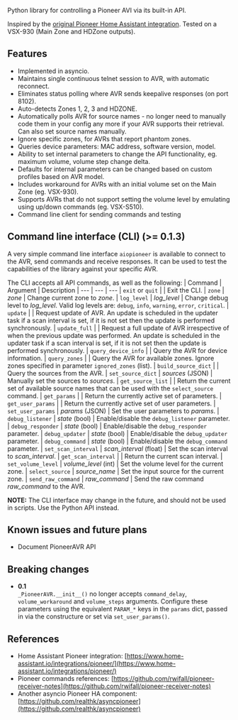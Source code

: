 <!-- markdownlint-disable MD041 -->

Python library for controlling a Pioneer AVI via its built-in API.

Inspired by the [original Pioneer Home Assistant integration](https://www.home-assistant.io/integrations/pioneer/).
Tested on a VSX-930 (Main Zone and HDZone outputs).

## Features

- Implemented in asyncio.
- Maintains single continuous telnet session to AVR, with automatic reconnect.
- Eliminates status polling where AVR sends keepalive responses (on port 8102).
- Auto-detects Zones 1, 2, 3 and HDZONE.
- Automatically polls AVR for source names - no longer need to manually code them in your config any more if your AVR supports their retrieval. Can also set source names manually.
- Ignore specific zones, for AVRs that report phantom zones.
- Queries device parameters: MAC address, software version, model.
- Ability to set internal parameters to change the API functionality, eg. maximum volume, volume step change delta.
- Defaults for internal parameters can be changed based on custom profiles based on AVR model.
- Includes workaround for AVRs with an initial volume set on the Main Zone (eg. VSX-930).
- Supports AVRs that do not support setting the volume level by emulating using up/down commands (eg. VSX-S510).
- Command line client for sending commands and testing

## Command line interface (CLI) (>= 0.1.3)

A very simple command line interface `aiopioneer` is available to connect to the AVR, send commands and receive responses. It can be used to test the capabilities of the library against your specific AVR.

The CLI accepts all API commands, as well as the following:
| Command | Argument | Description
| --- | --- | ---
| `exit` or `quit` | | Exit the CLI.
| `zone` | _zone_ | Change current zone to _zone_.
| `log_level` | _log_level_ | Change debug level to _log_level_. Valid log levels are: `debug`, `info`, `warning`, `error`, `critical`.
| `update` | | Request update of AVR. An update is scheduled in the updater task if a scan interval is set, if it is not set then the update is performed synchronously.
| `update_full` | | Request a full update of AVR irrespective of when the previous update was performed. An update is scheduled in the updater task if a scan interval is set, if it is not set then the update is performed synchronously.
| `query_device_info` | | Query the AVR for device information.
| `query_zones` | | Query the AVR for available zones. Ignore zones specified in parameter `ignored_zones` (list).
| `build_source_dict` | | Query the sources from the AVR.
| `set_source_dict` | _sources_ (JSON) | Manually set the sources to _sources_.
| `get_source_list` | | Return the current set of available source names that can be used with the `select_source` command.
| `get_params` | | Return the currently active set of parameters.
| `get_user_params` | | Return the currently active set of user parameters.
| `set_user_params` | _params_ (JSON) | Set the user parameters to _params_.
| `debug_listener` | _state_ (bool) | Enable/disable the `debug_listener` parameter.
| `debug_responder` | _state_ (bool) | Enable/disable the `debug_responder` parameter.
| `debug_updater` | _state_ (bool) | Enable/disable the `debug_updater` parameter.
| `debug_command` | _state_ (bool) | Enable/disable the `debug_command` parameter.
| `set_scan_interval` | _scan_interval_ (float) | Set the scan interval to _scan_interval_.
| `get_scan_interval` | | Return the current scan interval.
| `set_volume_level` | _volume_level_ (int) | Set the volume level for the current zone.
| `select_source` | _source_name_ | Set the input source for the current zone.
| `send_raw_command` | _raw_command_ | Send the raw command _raw_command_ to the AVR.

**NOTE:** The CLI interface may change in the future, and should not be used in scripts. Use the Python API instead.

## Known issues and future plans

- Document PioneerAVR API

## Breaking changes

- **0.1**\
  `_PioneerAVR.__init__()` no longer accepts `command_delay`, `volume_workaround` and `volume_steps` arguments. Configure these parameters using the equivalent `PARAM_*` keys in the `params` dict, passed in via the constructure or set via `set_user_params()`.

## References

- Home Assistant Pioneer integration: [https://www.home-assistant.io/integrations/pioneer/](https://www.home-assistant.io/integrations/pioneer/)
- Pioneer commands references: [https://github.com/rwifall/pioneer-receiver-notes](https://github.com/rwifall/pioneer-receiver-notes)
- Another asyncio Pioneer HA component: [https://github.com/realthk/asyncpioneer](https://github.com/realthk/asyncpioneer)
